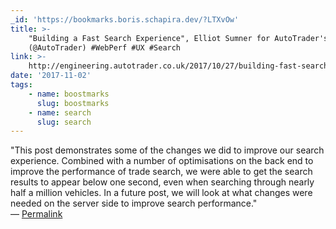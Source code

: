 ```yaml
---
_id: 'https://bookmarks.boris.schapira.dev/?LTXvOw'
title: >-
    "Building a Fast Search Experience", Elliot Sumner for AutoTrader's Blog
    (@AutoTrader) #WebPerf #UX #Search
link: >-
    http://engineering.autotrader.co.uk/2017/10/27/building-fast-search-experience.html
date: '2017-11-02'
tags:
    - name: boostmarks
      slug: boostmarks
    - name: search
      slug: search
---
```


&quot;This post demonstrates some of the changes we did to improve our search
experience. Combined with a number of optimisations on the back end to improve
the performance of trade search, we were able to get the search results to
appear below one second, even when searching through nearly half a million
vehicles. In a future post, we will look at what changes were needed on the
server side to improve search performance.&quot; <br>&#8212;
<a href="https://bookmarks.boris.schapira.dev/?LTXvOw" title="Permalink">Permalink</a>
